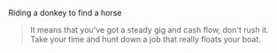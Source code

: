 Riding a donkey to find a horse

> It means that you've got a steady gig and cash flow, don't rush it. Take your time and hunt down a job that really floats your boat.

